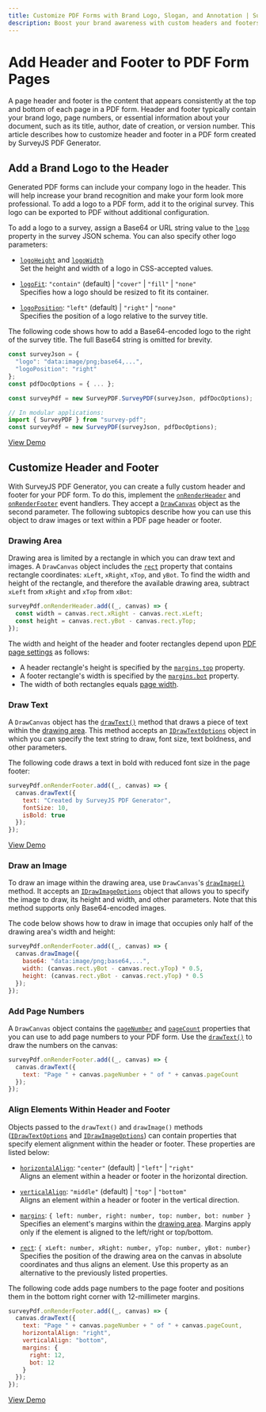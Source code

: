 ```yaml
---
title: Customize PDF Forms with Brand Logo, Slogan, and Annotation | SurveyJS
description: Boost your brand awareness with custom headers and footers in your PDF forms. This guide will show you how to add your brand logo, slogan, or annotations to give your PDF forms a professional and personalized look.
---
```


# Add Header and Footer to PDF Form Pages

A page header and footer is the content that appears consistently at the top and bottom of each page in a PDF form. Header and footer typically contain your brand logo, page numbers, or essential information about your document, such as its title, author, date of creation, or version number. This article describes how to customize header and footer in a PDF form created by SurveyJS PDF Generator.

## Add a Brand Logo to the Header

Generated PDF forms can include your company logo in the header. This will help increase your brand recognition and make your form look more professional. To add a logo to a PDF form, add it to the original survey. This logo can be exported to PDF without additional configuration.

To add a logo to a survey, assign a Base64 or URL string value to the [`logo`](https://surveyjs.io/form-library/documentation/api-reference/survey-data-model#logo) property in the survey JSON schema. You can also specify other logo parameters:

- [`logoHeight`](https://surveyjs.io/form-library/documentation/api-reference/survey-data-model#logoHeight) and [`logoWidth`](https://surveyjs.io/form-library/documentation/api-reference/survey-data-model#logoWidth)          
Set the height and width of a logo in CSS-accepted values.

- [`logoFit`](https://surveyjs.io/form-library/documentation/api-reference/survey-data-model#logoFit): `"contain"` (default) | `"cover"` | `"fill"` | `"none"`          
Specifies how a logo should be resized to fit its container.

- [`logoPosition`](https://surveyjs.io/form-library/documentation/api-reference/survey-data-model#logoPosition): `"left"` (default) | `"right"` | `"none"`           
Specifies the position of a logo relative to the survey title.

The following code shows how to add a Base64-encoded logo to the right of the survey title. The full Base64 string is omitted for brevity.

```js
const surveyJson = {
  "logo": "data:image/png;base64,...",
  "logoPosition": "right"
};
const pdfDocOptions = { ... };

const surveyPdf = new SurveyPDF.SurveyPDF(surveyJson, pdfDocOptions);

// In modular applications:
import { SurveyPDF } from "survey-pdf";
const surveyPdf = new SurveyPDF(surveyJson, pdfDocOptions);
```

[View Demo](/pdf-generator/examples/customize-header-and-footer-of-pdf-form/ (linkStyle))

## Customize Header and Footer

With SurveyJS PDF Generator, you can create a fully custom header and footer for your PDF form. To do this, implement the [`onRenderHeader`](https://surveyjs.io/pdf-generator/documentation/api-reference/surveypdf#onRenderHeader) and [`onRenderFooter`](https://surveyjs.io/pdf-generator/documentation/api-reference/surveypdf#onRenderFooter) event handlers. They accept a [`DrawCanvas`](https://surveyjs.io/pdf-generator/documentation/api-reference/drawcanvas) object as the second parameter. The following subtopics describe how you can use this object to draw images or text within a PDF page header or footer.

### Drawing Area

Drawing area is limited by a rectangle in which you can draw text and images. A `DrawCanvas` object includes the [`rect`](https://surveyjs.io/pdf-generator/documentation/api-reference/drawcanvas#rect) property that contains rectangle coordinates: `xLeft`, `xRight`, `xTop`, and `yBot`. To find the width and height of the rectangle, and therefore the available drawing area, subtract `xLeft` from `xRight` and `xTop` from `xBot`:

```js
surveyPdf.onRenderHeader.add((_, canvas) => {
  const width = canvas.rect.xRight - canvas.rect.xLeft;
  const height = canvas.rect.yBot - canvas.rect.yTop;
});
```

The width and height of the header and footer rectangles depend upon [PDF page settings](/pdf-generator/documentation/customize-pdf-form-settings#page-settings) as follows:

- A header rectangle's height is specified by the [`margins.top`](https://surveyjs.io/pdf-generator/documentation/api-reference/idocoptions#margins) property.
- A footer rectangle's width is specified by the [`margins.bot`](https://surveyjs.io/pdf-generator/documentation/api-reference/idocoptions#margins) property.
- The width of both rectangles equals [page width](/pdf-generator/documentation/customize-pdf-form-settings#page-size).

### Draw Text

A `DrawCanvas` object has the [`drawText()`](https://surveyjs.io/pdf-generator/documentation/api-reference/drawcanvas#drawText) method that draws a piece of text within the [drawing area](#drawing-area). This method accepts an [`IDrawTextOptions`](https://surveyjs.io/pdf-generator/documentation/api-reference/idrawtextoptions) object in which you can specify the text string to draw, font size, text boldness, and other parameters.

The following code draws a text in bold with reduced font size in the page footer:

```js
surveyPdf.onRenderFooter.add((_, canvas) => {
  canvas.drawText({
    text: "Created by SurveyJS PDF Generator",
    fontSize: 10,
    isBold: true
  });
});
```

[View Demo](/pdf-generator/examples/customize-header-and-footer-of-pdf-form/ (linkStyle))

### Draw an Image

To draw an image within the drawing area, use `DrawCanvas`'s [`drawImage()`](https://surveyjs.io/pdf-generator/documentation/api-reference/drawcanvas#drawImage) method. It accepts an [`IDrawImageOptions`](https://surveyjs.io/pdf-generator/documentation/api-reference/idrawimageoptions) object that allows you to specify the image to draw, its height and width, and other parameters. Note that this method supports only Base64-encoded images.

The code below shows how to draw in image that occupies only half of the drawing area's width and height:

```js
surveyPdf.onRenderFooter.add((_, canvas) => {
  canvas.drawImage({
    base64: "data:image/png;base64,...",
    width: (canvas.rect.yBot - canvas.rect.yTop) * 0.5,
    height: (canvas.rect.yBot - canvas.rect.yTop) * 0.5
  });
});
```

### Add Page Numbers

A `DrawCanvas` object contains the [`pageNumber`](https://surveyjs.io/pdf-generator/documentation/api-reference/drawcanvas#pageNumber) and [`pageCount`](https://surveyjs.io/pdf-generator/documentation/api-reference/drawcanvas#pageCount) properties that you can use to add page numbers to your PDF form. Use the [`drawText()`](https://surveyjs.io/pdf-generator/documentation/api-reference/drawcanvas#drawText) to draw the numbers on the canvas:

```js
surveyPdf.onRenderFooter.add((_, canvas) => {
  canvas.drawText({
    text: "Page " + canvas.pageNumber + " of " + canvas.pageCount
  });
});
```

### Align Elements Within Header and Footer

Objects passed to the `drawText()` and `drawImage()` methods ([`IDrawTextOptions`](/pdf-generator/documentation/api-reference/idrawtextoptions) and [`IDrawImageOptions`](/pdf-generator/documentation/api-reference/idrawimageoptions)) can contain properties that specify element alignment within the header or footer. These properties are listed below:

- [`horizontalAlign`](/pdf-generator/documentation/api-reference/idrawtextoptions#horizontalAlign): `"center"` (default) | `"left"` | `"right"`    
Aligns an element within a header or footer in the horizontal direction.

- [`verticalAlign`](/pdf-generator/documentation/api-reference/idrawtextoptions#verticalAlign): `"middle"` (default) | `"top"` | `"bottom"`    
Aligns an element within a header or footer in the vertical direction.

- [`margins`](/pdf-generator/documentation/api-reference/idrawtextoptions#margins): `{ left: number, right: number, top: number, bot: number }`    
Specifies an element's margins within the [drawing area](#drawing-area). Margins apply only if the element is aligned to the left/right or top/bottom.

- [`rect`](/pdf-generator/documentation/api-reference/idrawtextoptions#rect): `{ xLeft: number, xRight: number, yTop: number, yBot: number}`    
Specifies the position of the drawing area on the canvas in absolute coordinates and thus aligns an element. Use this property as an alternative to the previously listed properties.

The following code adds page numbers to the page footer and positions them in the bottom right corner with 12-millimeter margins.

```js
surveyPdf.onRenderFooter.add((_, canvas) => {
  canvas.drawText({
    text: "Page " + canvas.pageNumber + " of " + canvas.pageCount,
    horizontalAlign: "right",
    verticalAlign: "bottom",
    margins: {
      right: 12,
      bot: 12
    }
  });
});
```

[View Demo](/pdf-generator/examples/customize-header-and-footer-of-pdf-form/ (linkStyle))
